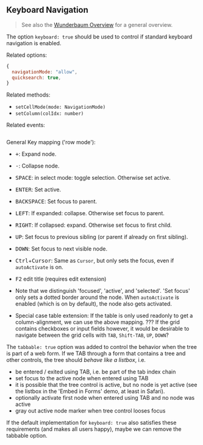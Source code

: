 ## Keyboard Navigation

> See also the [Wunderbaum Overview](tutorial.md) for a general overview.

The option `keyboard: true` should be used to control if standard keyboard
navigation is enabled.

Related options:

```js
{
  navigationMode: "allow",
  quicksearch: true,
}
```

Related methods:

- `setCellMode(mode: NavigationMode)`
- `setColumn(colIdx: number)`

Related events:

```js
```

General Key mapping ('row mode'):

- <kbd>+</kbd>: Expand node.
- <kbd>-</kbd>: Collapse node.
- <kbd>SPACE</kbd>: in select mode: toggle selection. Otherwise set active.
- <kbd>ENTER</kbd>: Set active.
- <kbd>BACKSPACE</kbd>: Set focus to parent.
- <kbd>LEFT</kbd>: If expanded: collapse. Otherwise set focus to parent.
- <kbd>RIGHT</kbd>: If collapsed: expand. Otherwise set focus to first child.
- <kbd>UP</kbd>: Set focus to previous sibling (or parent if already on first sibling).
- <kbd>DOWN</kbd>: Set focus to next visible node.
- <kbd>Ctrl</kbd>+<kbd>Cursor</kbd>: Same as `Cursor`, but only sets the focus,
  even if `autoActivate` is on.
- <kbd>F2</kbd> edit title (requires edit extension)

- Note that we distinguish 'focused', 'active', and 'selected'.
'Set focus' only sets a dotted border around the node. When `autoActivate`
is enabled (which is on by default), the node also gets activated.
- Special case table extension:
If the table is only used readonly to get a column-alignment, we can use the
above mapping.
??? If the grid contains checkboxes or input fields however, it would be desirable
to navigate between the grid cells with `TAB`, `Shift-TAB`, `UP`, `DOWN`?

The `tabbable: true` option was added to control the behavior when the tree is
part of a web form.
If we TAB through a form that contains a tree and other controls, the tree
should *behave like a listbox*, i.e.

- be entered / exited using TAB, i.e. be part of the tab index chain
- set focus to the active node when entered using TAB
- it is possible that the tree control is active, but no node is yet active
  (see the listbox in the 'Embed in Forms' demo, at least in Safari).
- optionally activate first node when entered using TAB and no node was active
- gray out active node marker when tree control looses focus

If the default implementation for `keyboard: true` also satisfies these
requirements (and makes all users happy), maybe we can remove the tabbable option.
